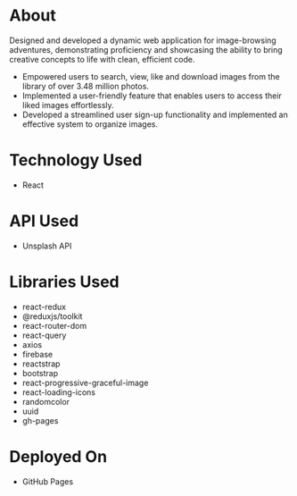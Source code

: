 # About
Designed and developed a dynamic web application for image-browsing adventures, demonstrating
proficiency and showcasing the ability to bring creative concepts to life with clean, efficient code.

- Empowered users to search, view, like and download images from the library of over 3.48 million photos.
- Implemented a user-friendly feature that enables users to access their liked images effortlessly.
- Developed a streamlined user sign-up functionality and implemented an effective system to organize images.

# Technology Used
- React

# API Used
- Unsplash API

# Libraries Used
- react-redux
- @reduxjs/toolkit
- react-router-dom
- react-query
- axios
- firebase
- reactstrap
- bootstrap
- react-progressive-graceful-image
- react-loading-icons
- randomcolor
- uuid
- gh-pages

# Deployed On
- GitHub Pages
